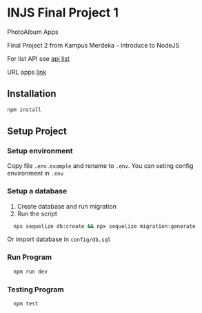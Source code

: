 # INJS Final Project 1

PhotoAlbum Apps

Final Project 2 from Kampus Merdeka - Introduce to NodeJS  

For list API see [api list](./list_api.md)

URL apps [link](https://injs-finalproject1.herokuapp.com/)

## Installation

```bash
npm install
```

## Setup Project

### Setup environment

Copy file `.env.example` and rename to `.env`. You can seting config environment in `.env`

### Setup a database

  1. Create database and run migration
  2. Run the script

  ```bash
    npx sequelize db:create && npx sequelize migration:generate
  ```
  
  Or import database in `config/db.sql`

### Run Program

```bash
  npm run dev
```

### Testing Program

```bash
  npm test
```
